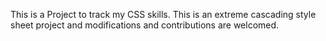 This is a Project to track my CSS skills. This is an extreme cascading style sheet project and modifications and contributions are welcomed.